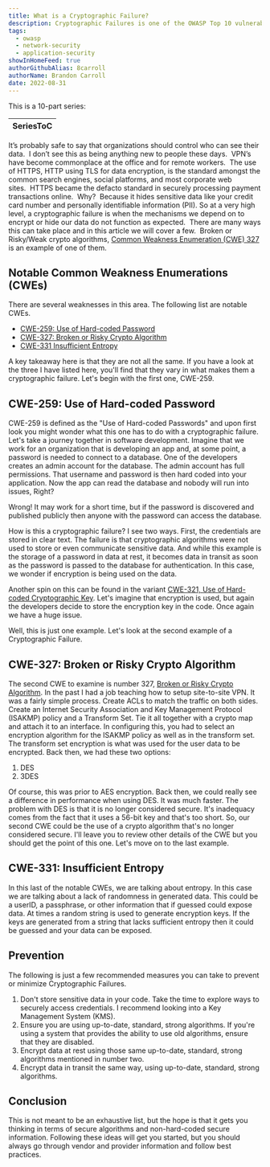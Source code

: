 ```yaml
---
title: What is a Cryptographic Failure?
description: Cryptographic Failures is one of the OWASP Top 10 vulnerabilities and this articles explains what that involves and ways to mitigate it.
tags:
  - owasp
  - network-security
  - application-security
showInHomeFeed: true
authorGithubAlias: 8carroll
authorName: Brandon Carroll
date: 2022-08-31
---
```

This is a 10-part series:

| SeriesToC |
|-----------|

It’s probably safe to say that organizations should control who can see their data.  I don’t see this as being anything new to people these days.  VPN’s have become commonplace at the office and for remote workers.  The use of HTTPS, HTTP using TLS for data encryption, is the standard amongst the common search engines, social platforms, and most corporate web sites.  HTTPS became the defacto standard in securely processing payment transactions online.  Why?  Because it hides sensitive data like your credit card number and personally identifiable information (PII). So at a very high level, a cryptographic failure is when the mechanisms we depend on to encrypt or hide our data do not function as expected.  There are many ways this can take place and in this article we will cover a few.  Broken or Risky/Weak crypto algorithms, [Common Weakness Enumeration (CWE) 327](https://cwe.mitre.org/data/definitions/327.html) is an example of one of them.

## Notable Common Weakness Enumerations (CWEs)

There are several weaknesses in this area. The following list are notable CWEs.

- [CWE-259: Use of Hard-coded Password](https://cwe.mitre.org/data/definitions/259.html)
- [CWE-327: Broken or Risky Crypto Algorithm](https://cwe.mitre.org/data/definitions/327.html)
- [CWE-331 Insufficient Entropy](https://cwe.mitre.org/data/definitions/331.html)

A key takeaway here is that they are not all the same. If you have a look at the three I have listed here, you'll find that they vary in what makes them a cryptographic failure. Let's begin with the first one, CWE-259.

## CWE-259: Use of Hard-coded Password

CWE-259 is defined as the "Use of Hard-coded Passwords" and upon first look you might wonder what this one has to do with a cryptographic failure. Let's take a journey together in software development. Imagine that we work for an organization that is developing an app and, at some point, a password is needed to connect to a database. One of the developers creates an admin account for the database. The admin account has full permissions. That username and password is then hard coded into your application. Now the app can read the database and nobody will run into issues, Right?

Wrong! It may work for a short time, but if the password is discovered and published publicly then anyone with the password can access the database.

How is this a cryptographic failure? I see two ways. First, the credentials are stored in clear text. The failure is that cryptographic algorithms were not used to store or even communicate sensitive data. And while this example is the storage of a password in data at rest, it becomes data in transit as soon as the password is passed to the database for authentication. In this case, we wonder if encryption is being used on the data.

Another spin on this can be found in the variant [CWE-321, Use of Hard-coded Cryptographic Key](https://cwe.mitre.org/data/definitions/321.html). Let's imagine that encryption is used, but again the developers decide to store the encryption key in the code. Once again we have a huge issue.

Well, this is just one example. Let's look at the second example of a Cryptographic Failure.

## CWE-327: Broken or Risky Crypto Algorithm

The second CWE to examine is number 327, [Broken or Risky Crypto Algorithm](https://cwe.mitre.org/data/definitions/327.html). In the past I had a job teaching how to setup site-to-site VPN. It was a fairly simple process. Create ACLs to match the traffic on both sides. Create an Internet Security Association and Key Management Protocol (ISAKMP) policy and a Transform Set. Tie it all together with a crypto map and attach it to an interface. In configuring this, you had to select an encryption algorithm for the ISAKMP policy as well as in the transform set. The transform set encryption is what was used for the user data to be encrypted. Back then, we had these two options:

1. DES
2. 3DES

Of course, this was prior to AES encryption. Back then, we could really see a difference in performance when using DES. It was much faster. The problem with DES is that it is no longer considered secure. It's inadequacy comes from the fact that it uses a 56-bit key and that's too short. So, our second CWE could be the use of a crypto algorithm that's no longer considered secure. I'll leave you to review other details of the CWE but you should get the point of this one. Let's move on to the last example.

## CWE-331: Insufficient Entropy

In this last of the notable CWEs, we are talking about entropy. In this case we are talking about a lack of randomness in generated data. This could be a userID, a passphrase, or other information that if guessed could expose data. At times a random string is used to generate encryption keys. If the keys are generated from a string that lacks sufficient entropy then it could be guessed and your data can be exposed.

## Prevention

The following is just a few recommended measures you can take to prevent or minimize Cryptographic Failures. 

1. Don't store sensitive data in your code. Take the time to explore ways to securely access credentials. I recommend looking into a Key Management System (KMS).
2. Ensure you are using up-to-date, standard, strong algorithms. If you're using a system that provides the ability to use old algorithms, ensure that they are disabled.
3. Encrypt data at rest using those same up-to-date, standard, strong algorithms mentioned in number two.
4. Encrypt data in transit the same way, using up-to-date, standard, strong algorithms.

## Conclusion
  
This is not meant to be an exhaustive list, but the hope is that it gets you thinking in terms of secure algorithms and non-hard-coded secure information. Following these ideas will get you started, but you should always go through vendor and provider information and follow best practices.
